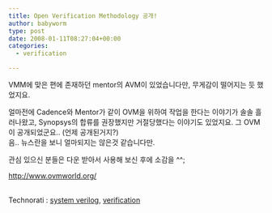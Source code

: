 ```yaml
---
title: Open Verification Methodology 공개!
author: babyworm
type: post
date: 2008-01-11T08:27:04+00:00
categories:
  - verification

---
```

VMM에 맞은 편에 존재하던 mentor의 AVM이 있었습니다만, 무게감이 떨어지는 듯 했었지요.

얼마전에 Cadence와 Mentor가 같이 OVM을 위하여 작업을 한다는 이야기가 솔솔 흘러나왔고, Synopsys의 합류를 권장했지만 거절당했다는 이야기도 있었지요. 그 OVM이 공개되었군요.. (언제 공개된거지?)  
음.. 뉴스란을 보니 얼마되지는 않은것 같습니다만.

관심 있으신 분들은 다운 받아서 사용해 보신 후에 소감을 ^^;

<http://www.ovmworld.org/>

<p class="zoundry_bw_tags">
  <!-- Tag links generated by Zoundry Blog Writer. Do not manually edit. http://www.zoundry.com -->
  
  <br /> <span class="ztags"><span class="ztagspace">Technorati</span> : <a href="http://technorati.com/tag/system%20verilog" class="ztag" rel="tag">system verilog</a>, <a href="http://technorati.com/tag/verification" class="ztag" rel="tag">verification</a></span>
</p>
